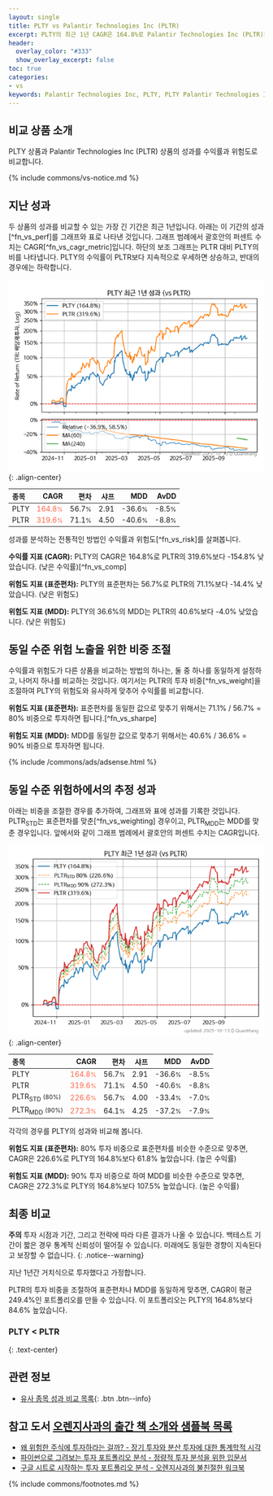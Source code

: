 ```yaml
---
layout: single
title: PLTY vs Palantir Technologies Inc (PLTR)
excerpt: PLTY의 최근 1년 CAGR은 164.8%로 Palantir Technologies Inc (PLTR)의 319.6%보다 -154.8% 낮았습니다.
header:
  overlay_color: "#333"
  show_overlay_excerpt: false
toc: true
categories:
- vs
keywords: Palantir Technologies Inc, PLTY, PLTY Palantir Technologies Inc 비교, PLTR, PLTY PLTY 비교
---
```


## 비교 상품 소개


PLTY 상품과 Palantir Technologies Inc (PLTR) 상품의 성과를 수익률과 위험도로 비교합니다.





{% include commons/vs-notice.md %}

## 지난 성과

두 상품의 성과를 비교할 수 있는 가장 긴 기간은 최근 1년입니다. 아래는 이 기간의 성과[^fn_vs_perf]를 그래프와 표로 나타낸 것입니다.
그래프 범례에서 괄호안의 퍼센트 수치는 CAGR[^fn_vs_cagr_metric]입니다.
하단의 보조 그래프는 PLTR 대비 PLTY의 비를 나타냅니다.
PLTY의 수익률이 PLTR보다 지속적으로 우세하면 상승하고, 반대의 경우에는 하락합니다.

![PLTY](/vs/images/plty-vs-pltr_dual.png){: .align-center}

| **종목** | **CAGR** | **편차** | **샤프** | **MDD** | **AvDD** |
| :------------ | ------: | -----------: | -------: | ------: | -------: |
| PLTY | <span style="color: tomato">164.8<small>%</small></span> | 56.7<small>%</small> | 2.91 | -36.6<small>%</small> | -8.5<small>%</small> |
| PLTR | <span style="color: tomato">319.6<small>%</small></span> | 71.1<small>%</small> | 4.50 | -40.6<small>%</small> | -8.8<small>%</small> |

<!-- more -->


성과를 분석하는 전통적인 방법인 수익률과 위험도[^fn_vs_risk]를 살펴봅니다.

**수익률 지표 (CAGR):** PLTY의 CAGR은 164.8%로 PLTR의 319.6%보다 -154.8% 낮았습니다. (낮은 수익률)[^fn_vs_comp]

**위험도 지표 (표준편차):** PLTY의 표준편차는 56.7%로 PLTR의 71.1%보다 -14.4% 낮았습니다. (낮은 위험도)

**위험도 지표 (MDD):** PLTY의 36.6%의 MDD는 PLTR의 40.6%보다 -4.0% 낮았습니다. (낮은 위험도)



## 동일 수준 위험 노출을 위한 비중 조절

수익률과 위험도가 다른 상품을 비교하는 방법의 하나는, 둘 중 하나를 동일하게 설정하고, 나머지 하나를 비교하는 것입니다.
여기서는 PLTR의 투자 비중[^fn_vs_weight]을 조절하여 PLTY의 위험도와 유사하게 맞추어 수익률를 비교합니다.

**위험도 지표 (표준편차):** 표준편차를 동일한 값으로 맞추기 위해서는 71.1% / 56.7% = 80% 비중으로 투자하면 됩니다.[^fn_vs_sharpe]

**위험도 지표 (MDD):** MDD를 동일한 값으로 맞추기 위해서는 40.6% / 36.6% = 90% 비중으로 투자하면 됩니다.


{% include /commons/ads/adsense.html %}



## 동일 수준 위험하에서의 추정 성과

아래는 비중을 조절한 경우를 추가하여, 그래프와 표에 성과를 기록한 것입니다.
PLTR<sub>STD</sub>는 표준편차를 맞춘[^fn_vs_weighting] 경우이고, PLTR<sub>MDD</sub>는 MDD를 맞춘 경우입니다.
앞에서와 같이 그래프 범례에서 괄호안의 퍼센트 수치는 CAGR입니다.


![PLTY](/vs/images/plty-vs-pltr.png){: .align-center}



| **종목** | **CAGR** | **편차** | **샤프** | **MDD** | **AvDD** |
| :------------ | ------: | -----------: | -------: | ------: | -------: |
| PLTY | <span style="color: tomato">164.8<small>%</small></span> | 56.7<small>%</small> | 2.91 | -36.6<small>%</small> | -8.5<small>%</small> |
| PLTR | <span style="color: tomato">319.6<small>%</small></span> | 71.1<small>%</small> | 4.50 | -40.6<small>%</small> | -8.8<small>%</small> |
| PLTR<sub>STD</sub> <small>(80%)</small> | <span style="color: tomato">226.6<small>%</small></span> | 56.7<small>%</small> | 4.00 | -33.4<small>%</small> | -7.0<small>%</small> |
| PLTR<sub>MDD</sub> <small>(90%)</small> | <span style="color: tomato">272.3<small>%</small></span> | 64.1<small>%</small> | 4.25 | -37.2<small>%</small> | -7.9<small>%</small> |



각각의 경우를 PLTY의 성과와 비교해 봅니다.

**위험도 지표 (표준편차):** 80% 투자 비중으로 표준편차를 비슷한 수준으로 맞추면, CAGR은 226.6%로 PLTY의 164.8%보다 61.8% 높았습니다. (높은 수익률)

**위험도 지표 (MDD):** 90% 투자 비중으로 하여 MDD를 비슷한 수준으로 맞추면, CAGR은 272.3%로 PLTY의 164.8%보다 107.5% 높았습니다. (높은 수익률)




## 최종 비교

**주의** 투자 시점과 기간, 그리고 전략에 따라 다른 결과가 나올 수 있습니다. 백테스트 기간이 짧은 경우 통계적 신뢰성이 떨어질 수 있습니다. 미래에도 동일한 경향이 지속된다고 보장할 수 없습니다.
{: .notice--warning}

지난 1년간 거치식으로 투자했다고 가정합니다.

PLTR의 투자 비중을 조절하여 표준편차나 MDD를 동일하게 맞추면, CAGR이 평균 249.4%인 포트폴리오를 만들 수 있습니다.
이 포트폴리오는 PLTY의 164.8%보다 84.6% 높았습니다.

### PLTY &lt; PLTR
{: .text-center}


## 관련 정보

- [유사 종목 성과 비교 목록](/vs/){: .btn .btn--info}


## 참고 도서 [오렌지사과의 출간 책 소개와 샘플북 목록](https://kongdori.tistory.com/691)

- [왜 위험한 주식에 투자하라는 걸까? - 장기 투자와 분산 투자에 대한 통계학적 시각](https://kongdori.tistory.com/421)
- [파이썬으로 그려보는 투자 포트폴리오 분석  - 정량적 투자 분석을 위한 입문서](https://kongdori.tistory.com/643)
- [구글 시트로 시작하는 투자 포트폴리오 분석 - 오렌지사과의 불친절한 워크북](https://kongdori.tistory.com/449)

{% include commons/footnotes.md %}